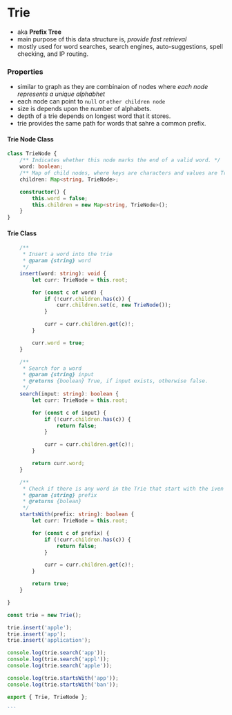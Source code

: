 # Trie

- aka **Prefix Tree**
- main purpose of this data structure is, _provide fast retrieval_
- mostly used for word searches, search engines, auto-suggestions, spell checking, and IP routing.

### Properties

- similar to graph as they are combinaion of nodes where _each node represents a unique alphabhet_
- each node can point to `null` or `other children node`
- size is depends upon the number of alphabets.
- depth of a trie depends on longest word that it stores.
- trie provides the same path for words that sahre a common prefix.

#### Trie Node Class

```typescript
class TrieNode {
    /** Indicates whether this node marks the end of a valid word. */
    word: boolean;
    /** Map of child nodes, where keys are characters and values are TrieNode objects. */
    children: Map<string, TrieNode>;

    constructor() {
        this.word = false;
        this.children = new Map<string, TrieNode>();
    }
}
```

#### Trie Class

````typescript
    /**
     * Insert a word into the trie
     * @param {string} word
     */
    insert(word: string): void {
        let curr: TrieNode = this.root;

        for (const c of word) {
            if (!curr.children.has(c)) {
                curr.children.set(c, new TrieNode());
            }

            curr = curr.children.get(c)!;
        }

        curr.word = true;
    }

    /**
     * Search for a word
     * @param {string} input
     * @returns {boolean} True, if input exists, otherwise false.
     */
    search(input: string): boolean {
        let curr: TrieNode = this.root;

        for (const c of input) {
            if (!curr.children.has(c)) {
                return false;
            }

            curr = curr.children.get(c)!;
        }

        return curr.word;
    }

    /**
     * Check if there is any word in the Trie that start with the iven prefix
     * @param {string} prefix
     * @returns {bolean}
     */
    startsWith(prefix: string): boolean {
        let curr: TrieNode = this.root;

        for (const c of prefix) {
            if (!curr.children.has(c)) {
                return false;
            }

            curr = curr.children.get(c)!;
        }

        return true;
    }

}

const trie = new Trie();

trie.insert('apple');
trie.insert('app');
trie.insert('application');

console.log(trie.search('app'));
console.log(trie.search('appl'));
console.log(trie.search('apple'));

console.log(trie.startsWith('app'));
console.log(trie.startsWith('ban'));

export { Trie, TrieNode };

```
````
